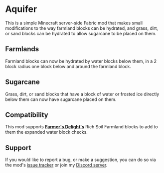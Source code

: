 # Aquifer

This is a simple Minecraft server-side Fabric mod that makes small modifications to the way farmland blocks can be hydrated, and grass, dirt, or sand blocks can be hydrated to allow sugarcane to be placed on them.

## Farmlands

Farmland blocks can now be hydrated by water blocks below them, in a 2 block radius one block below and around the farmland block.

## Sugarcane

Grass, dirt, or sand blocks that have a block of water or frosted ice directly below them can now have sugarcane placed on them.

## Compatibility 

This mod supports [**Farmer's Delight's**](https://modrinth.com/mods) Rich Soil Farmland blocks to add to them the expanded water block checks.

## Support

If you would like to report a bug, or make a suggestion, you can do so via the mod's [issue tracker](https://github.com/ArkoSammy12/Aquifer/issues) or join my [Discord server](https://discord.gg/UKr8n3b3ze).
